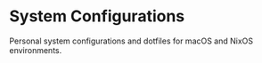 # System Configurations

Personal system configurations and dotfiles for macOS and NixOS environments.
